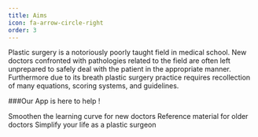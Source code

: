 ```yaml
---
title: Aims
icon: fa-arrow-circle-right
order: 3
---
```


Plastic surgery is a notoriously poorly taught field in medical school. New doctors confronted with pathologies related to the field are often left unprepared to safely deal with the patient in the appropriate manner. Furthermore due to its breath plastic surgery practice requires recollection of many equations, scoring systems, and guidelines.

###Our App is here to help !

Smoothen the learning curve for new doctors
Reference material for older doctors
Simplify your life as a plastic surgeon

